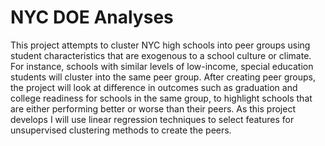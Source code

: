 # NYC DOE Analyses
This project attempts to cluster NYC high schools into peer groups using student characteristics that are exogenous to a school culture or climate. For instance, schools with similar levels of low-income, special education students will cluster into the same peer group. After creating peer groups, the project will look at difference in outcomes such as graduation and college readiness for schools in the same group, to highlight schools that are either performing better or worse
than their peers. As this project develops I will use linear regression techniques to select features for unsupervised clustering methods to create the peers.
